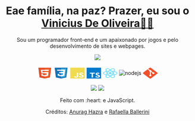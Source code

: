 <div>
  
  <h1 align="center">
    Eae família, na paz? Prazer, eu sou o  
    <a href="https://www.linkedin.com/in/viniciusyukichi/">Vinicius De Oliveira🐱‍👤</a>
  </h1>
  
  <p align="center">
    Sou um programador front-end e um apaixonado por jogos e pelo desenvolvimento de sites e webpages.
  </p>
</div>

<div align="center">
  <a href="https://github.com/SouYukichi">
    <img height="150em" src="https://github-readme-stats.vercel.app/api/top-langs/?username=SouYukichi&theme=dracula&hide_border=false&&layout=compact"/>
  </a>
</div>

<div align="center" valign="top"><br>
  <img align="center" alt="HTML" height="30" width="40" src="https://raw.githubusercontent.com/devicons/devicon/master/icons/html5/html5-original.svg">
  <img align="center" alt="CSS" height="30" width="40" src="https://raw.githubusercontent.com/devicons/devicon/master/icons/css3/css3-original.svg">
  <img align="center" alt="Js" height="30" width="40" src="https://raw.githubusercontent.com/devicons/devicon/master/icons/javascript/javascript-plain.svg">
  <img align="center" alt="Ts" height="30" width="40" src="https://raw.githubusercontent.com/devicons/devicon/master/icons/typescript/typescript-plain.svg">
  <img align="center" alt="React" height="30" width="40" src="https://raw.githubusercontent.com/devicons/devicon/master/icons/react/react-original.svg">
  <img align="center" alt="nodejs" height="30" width="40" src="https://cdn.worldvectorlogo.com/logos/nodejs-icon.svg">
  <img align="center" alt="git" height="30" width="40" src="https://raw.githubusercontent.com/devicons/devicon/master/icons/git/git-original.svg">
</div><br>

<div align="center">
  <a href="https://www.instagram.com/vini.saey/" target="_blank"><img src="https://img.shields.io/badge/-Instagram-%23E4405F?style=for-the-badge&logo=instagram&logoColor=white" target="_blank"></a>
  <a href="https://www.linkedin.com/in/viniciusyukichi/" target="_blank"><img src="https://img.shields.io/badge/-LinkedIn-%230077B5?style=for-the-badge&logo=linkedin&logoColor=white" target="_blank"></a>
</div>

<div align="center">
  <p>Feito com :heart: e JavaScript.</p>
  <p>Créditos: <a href="https://github.com/anuraghazra/github-readme-stats">Anurag Hazra</a> e <a href="https://github.com/rafaballerini">Rafaella Ballerini</a></p>
</div>
